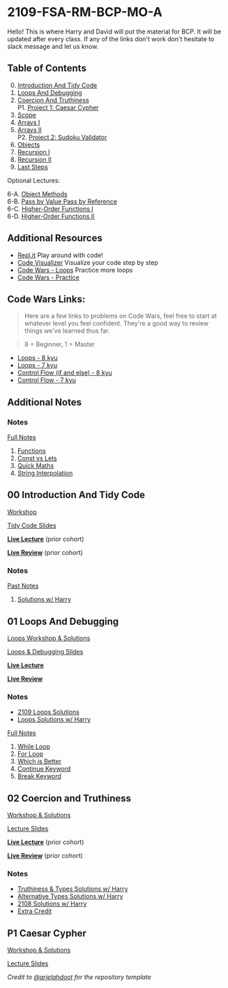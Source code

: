 # 2109-FSA-RM-BCP-MO-A

Hello! This is where Harry and David will put the material for BCP. It will be updated after every class. If any of the links don't work don't hesitate to slack message and let us know.

## Table of Contents

0. [Introduction And Tidy Code](#00-introduction-and-tidy-code)
1. [Loops And Debugging](#01-loops-and-debugging)
2. [Coercion And Truthiness](#02-coercion-and-truthiness)<br/>
P1. [Project 1: Caesar Cypher](#P1-caesar-cypher)
3. [Scope](#03-scope)
4. [Arrays I](#04-arrays-i)
5. [Arrays II](#05-arrays-ii)<br/>
P2. [Project 2: Sudoku Validator](#P2-sudoku-validator)
6. [Objects](#06-objects)
7. [Recursion I](#07-recursion-i)
8. [Recursion II](#08-recursion-ii)
9. [Last Steps](#09-last-steps)

Optional Lectures:

6-A. [Object Methods](#6-a-object-methods)<br/>
6-B. [Pass by Value Pass by Reference](#6-b-pass-by-value-pass-by-reference)<br/>
6-C. [Higher-Order Functions I](#6-c-higher-order-functions-i)<br/>
6-D. [Higher-Order Functions II](#6-d-higher-order-functions-ii)

## Additional Resources

- [Repl.it](https://repl.it/repls) Play around with code!
- [Code Visualizer](http://www.pythontutor.com/visualize.html#mode=edit) Visualize your code step by step
- [Code Wars - Loops](https://www.codewars.com/kata/search/javascript?q=&r%5B%5D=-8&r%5B%5D=-7&tags=Loops) Practice more loops
- [Code Wars - Practice](https://www.codewars.com/users/MrZizoScream/authored)

## Code Wars Links:

> Here are a few links to problems on Code Wars, feel free to start at whatever level you feel confident. They're a good way to review things we've learned thus far.

> 8 = Beginner, 1 = Master

- [Loops - 8 kyu](https://www.codewars.com/kata/search/my-languages?beta=false&q=&r=-8&tags=Loops)
- [Loops - 7 kyu](https://www.codewars.com/kata/search/my-languages?q=&r%5B%5D=-7&tags=Loops&beta=false)
- [Control Flow (if and else) - 8 kyu](https://www.codewars.com/kata/search/my-languages?beta=false&q=&r=-8&tags=Control+Flow)
- [Control Flow - 7 kyu](https://www.codewars.com/kata/search/my-languages?q=&r%5B%5D=-7&tags=Control+Flow&beta=false)

## **Additional Notes**

### Notes

[Full Notes](00-additional-notes)

1. [Functions](00-additional-notes/01-functions.js)
2. [Const vs Lets](00-additional-notes/02-const-vs-let.js)
3. [Quick Maths](00-additional-notes/03-quick-maths.js)
4. [String Interpolation](00-additional-notes/04-string-interpolation.js)

## **00 Introduction And Tidy Code**

[Workshop](https://learn.fullstackacademy.com/workshop/5ab7da028b8e9b000477fd36/landing)

[Tidy Code Slides](01-tidy-code/01_IntroductionAndTidyCode.pdf)

**[Live Lecture](https://youtu.be/a0B7-jy5OvY)** (prior cohort)

**[Live Review](https://youtu.be/w547htSLqDc)** (prior cohort)

### Notes

[Past Notes](01-tidy-code)

1. [Solutions w/ Harry](https://codepen.io/collection/jbOVmZ)

## **01 Loops And Debugging**

[Loops Workshop & Solutions](https://learn.fullstackacademy.com/workshop/5ac57192f7ff470004a63148/landing)

[Loops & Debugging Slides](02-loops-and-debugging/02-Loops-and-Debugging.pdf)

**[Live Lecture](https://youtu.be/Rgu6aKLPp70)**

**[Live Review](https://youtu.be/Gjbm85s9PAI)**

### Notes

* [2109 Loops Solutions](https://codepen.io/collection/VYrBWZ)
* [Loops Solutions w/ Harry](https://codepen.io/collection/dbbpQd)

[Full Notes](02-loops-and-debugging)

1. [While Loop](02-loops-and-debugging/A-while-loop.js)
2. [For Loop](02-loops-and-debugging/B-for-loop.js)
3. [Which is Better](02-loops-and-debugging/C-for-vs-while.js)
4. [Continue Keyword](02-loops-and-debugging/D-continue.js)
5. [Break Keyword](02-loops-and-debugging/E-break.js)

## **02 Coercion and Truthiness**

[Workshop & Solutions](https://learn.fullstackacademy.com/workshop/5f24c8acfc4e3d00048aed53/landing)

[Lecture Slides](03-type-coercion-and-truthiness/03-Coercion-and-Truthiness.pdf)

**[Live Lecture](https://youtu.be/F2bCaeR7Mb4)** (prior cohort)

**[Live Review](https://youtu.be/1j5pJfoT-qk)** (prior cohort)

### Notes

* [Truthiness & Types Solutions w/ Harry](https://codepen.io/collection/dbGwdN)
* [Alternative Types Solutions w/ Harry](https://codepen.io/collection/jbbkoO)
* [2108 Solutions w/ Harry](https://codepen.io/collection/aMbxkb)
* [Extra Credit](03-type-coercion-and-truthiness/extra-credit.js)

## **P1 Caesar Cypher**

[Workshop & Solutions](https://learn.fullstackacademy.com/workshop/5ac574e51abd3200043c12e8/landing)

[Lecture Slides](04-reacto/04.BCP-REACTO.pdf)

<!--

**[Live Lecture](https://youtu.be/nRSler1WJbs)**

**[Live Review](https://youtu.be/7Geko1AcmME)**

### Notes

* [Fergal's Caesar Cypher Solution](04-reacto/fergal-solution.js)
* [Harry's solutions](https://codepen.io/habst/pen/LYWxdwV?editors=0010)
* [vowelCount solution](https://codepen.io/habst/pen/BaWpYGy)
* [Harry's Caesar Cypher Decoder](https://codepen.io/habst/pen/xxqdyQd)
* [Alternative Review Video](https://youtu.be/5z-DetUEoUs)

## **03 Scope**

[Workshop & Solutions](https://learn.fullstackacademy.com/workshop/5ac576417ec3340004bdddb4/landing)

[Lecture Slides](05-scope/05_Scope.pdf)

**[Live Lecture](https://youtu.be/ptUCDdgz6_g)**

**[Live Review](https://youtu.be/hk2mv6ERPIY)**

### Notes

* [2108 Solutions](https://codepen.io/collection/VYrYeZ)
* [Other Solutions](https://codepen.io/collection/RzPvwy)
* [Alt Solutions](https://codepen.io/collection/jbOGQz)

[Full Notes](05-scope)

1. [What is Scope?](05-scope/A-scope-is.js)
2. [Global Scope](05-scope/B-globalscope.js)
3. [Functional Scope](05-scope/C-func-scope.js)
4. [Nested Functions & Functional Scope](05-scope/D-nestedfunc.js)
5. [Block Scope](05-scope/E-blockscope.js)
6. [Hoisting](05-scope/F-hoisting.js)
7. [Best Practices](05-scope/G-bestpract.js)

## **04 Arrays I**

[Workshop & Solutions](https://learn.fullstackacademy.com/workshop/5ac57806bd9f9e0004adb186/landing)

[Lecture Slides](06-arrays-I/06_Arrays_I.pdf)

**[Live Lecture](https://youtu.be/i-AU0ZV4zi4)**

**[Live Review](https://youtu.be/FKe9FXXkAgI)** (prior cohort)

### Notes

* [Our Solutions](https://codepen.io/collection/GopMNY)
* [Alt Arrays I Solutions](https://codepen.io/collection/pggdPL)
* [Other Examples](https://replit.com/join/cztqkwdk-kuroii)

[Full Notes](06-arrays-I)

1. [Array Definition](06-arrays-I/A-array-definition.js)
2. [Typeof & Array.isArray()](06-arrays-I/B-typeof-isArray.js)
3. [Bracket Access](06-arrays-I/C-bracket-access.js)
4. [Bracket Assignment](06-arrays-I/D-br-assignment.js)
5. [Array Looping](06-arrays-I/E-array-looping.js)
6. [Array Length](06-arrays-I/F-array-length.js)
7. [Array.push()](06-arrays-I/G-array-push.js)
8. [Array.pop()](06-arrays-I/H-array-pop.js)
9. [Array.shift()](06-arrays-I/I-array-shift.js)
10. [Array.unshift()](06-arrays-I/J-array-unshift.js)
11. [Array.indexOf()](06-arrays-I/K-array-indexof.js)
12. [Array.slice()](06-arrays-I/L-array-slice.js)
13. [Array.includes()](06-arrays-I/M-array-includes.js)
14. [Array.reverse()](06-arrays-I/N-array-reverse.js)

## **05 Arrays II**

[Workshop & Solutions](https://learn.fullstackacademy.com/workshop/5ac579437ec3340004bdde15/landing)

[Lecture Slides](07-arrays-ii/07.Arrays-II.pdf)

**[Live Lecture](https://youtu.be/cQx124MPZPY)**

**[Live Review](https://youtu.be/pzzvjl8cRE4)**

### Notes

* [2108 Arrays II solutions](https://codepen.io/collection/wawBWZ)
* [2107 Arrays II solutions](https://codepen.io/collection/KpwZqv)
* [Harry's Other Arrays II solutions](https://codepen.io/collection/kNNxwj)

## **P2 Sudoku Validator**

[Workshop & Solutions](https://learn.fullstackacademy.com/workshop/5ad399aa137d870004733bac/landing)

[Lecture Slides](08-sudoku-validator/08.BCP-Sudoku.pdf)

**[Live Lecture](https://youtu.be/5efTyma0UvM)**

**[Review](https://youtu.be/q8zFfPfdKmQ)**

### Notes

* [Test Specs](https://codepen.io/habst/pen/RwozgPX?editors=0010)
* [Solutions](https://codepen.io/habst/pen/gOmGbaN?editors=0010)

## **06 Objects**

[Workshop & Solutions](https://learn.fullstackacademy.com/workshop/5ac57b3ebd9f9e0004adb210/landing)

[Lecture Slides](09-objects/09_Objects.pdf)

**[Live Lecture](https://youtu.be/cCI333nlczw)**

**[Live review](https://youtu.be/PeB8zyXqnW0)**

### General Notes

* [2108 Solutions](https://codepen.io/collection/KpKkEN)
* [2107 Solutions](https://codepen.io/collection/GopLQk)
* [Harry's Other Solutions](https://codepen.io/collection/rxxzRR)

[Full Notes](09-objects)

1. [What is an Object](09-objects/A-what-is-obj.js)
2. [Why are Objects Useful](09-objects/B-why-useful.js)
3. [Typeof an Object](09-objects/C-typeof-obj.js)
4. [Creating Objects](09-objects/D-create-obj.js)
5. [Access Object Properties](09-objects/E-obj-access.js)
6. [Adding Object Properties](09-objects/F-add-to-obj.js)
7. [Changing Object Properties](09-objects/G-change-val.js)
8. [Deleting Object Properties](09-objects/H-delete-kv.js)
9. [In Operator](09-objects/I-in-operator.js)
10. [For In Loop](09-objects/J-for-in-loop.js)
11. [Object Methods](09-objects/K-object-keys.js)
12. [Nested Arrays](09-objects/L-nested-arr.js)
13. [Nested Objects](09-objects/M-nested-obj.js)

## **6-A Object Methods**

[Workshop & Solutions](https://learn.fullstackacademy.com/workshop/60edce749b1b37000428c05b/landing)

[Lecture Slides](09-objects/07_Object_Methods.pdf)

**[Live Lecture](https://youtu.be/s55O7JZFwK0)**

**[Live Review](https://youtu.be/v5OzD6pSp0U)**

### Object Methods Notes

* [Our solutions](https://codepen.io/collection/VYvOxB)

1. [What Are Methods](09-objects/N-whatisamethod.js)
2. [Creating Methods](09-objects/O-createmethods.js)
3. [this](09-objects/P-this.js)
4. [Workshop Questions & Solutions](09-objects/Q-object-methods-workshop-and-solutions-links.md)

## **6-B Pass By Value Pass By Reference**

[Workshop & Solutions](https://learn.fullstackacademy.com/workshop/60ef4935719b7f00044056b8/landing)

[Lecture Slides](09-objects/08_PBV_PBR.pdf)

**[Live Lecture](https://youtu.be/wgmVX9LrLW0)**

**[Live Review](https://youtu.be/-VQVhn-81UY)**

### Notes

* [Our solutions](https://codepen.io/collection/LPYKzo)

## **6-C Higher Order Functions I**

[Workshop & Solutions](https://learn.fullstackacademy.com/workshop/60f06d9bd48d220004de001d/landing)

[Lecture Slides](09-objects/10_Higher-order_Functions_I.pdf)

**[Live Lecture](https://youtu.be/Q4KtO3-EdIU)**

**[Live Review](https://youtu.be/Qx5CqNP7Lbk)**

### Notes

* [Our solutions](https://codepen.io/collection/vBZLgj)

## **6-D Higher Order Functions II**

[Workshop & Solutions](https://learn.fullstackacademy.com/workshop/60f21a8a1990e600048d6976/landing)

[Lecture Slides](09-objects/11_Higher-order_Functions_II.pdf)

**[Live Lecture](https://youtu.be/vTAio0LBaXU)**

**[Extra Review](https://youtu.be/pAtDHJs5bis)**

### Notes

* [Our solutions](https://codepen.io/collection/mrVdbK)

## **07 Recursion I**

[Lecture Slides](10-recursion-i/10_Recursion_I.pdf)

[Workshop & Solutions](https://learn.fullstackacademy.com/workshop/5aca423037312200043b634a/landing)

**[Live Lecture](https://youtu.be/EXicYgoQuk8)** (prior cohort)

**[Live review](https://youtu.be/23F9wjZgmw0)** (prior cohort)

### Notes

* [Our solutions](https://codepen.io/collection/rxVObw)
* [Harry's One-Line Solutions](https://codepen.io/collection/MggPbv)

[Full Notes](10-recursion-i)

1. [Definition of Recursion](10-recursion-i/A-definition.js)
2. [The Call Stack](10-recursion-i/B-thecallstack.js)
3. [Countdown](10-recursion-i/C-countdown.js)
4. [Factorial](10-recursion-i/D-factorial.js)
5. [Iterables](10-recursion-i/E-iterables.js)
6. [Hints](10-recursion-i/F-hints.js)

## **08 Recursion II**

[Lecture Slides](11-recursion-ii/11-Recursion-II.pdf)

[Workshop & Solutions](https://learn.fullstackacademy.com/workshop/5aca509c37312200043b6422/landing)

**[Live Lecture](https://youtu.be/crFAmNiIKC4)**

**[Live Review](https://youtu.be/0qBzhmKKWjc)**

### Notes

* [2108 solutions](https://codepen.io/collection/VYrmWk)
* [Our solutions](https://codepen.io/collection/GoJoRb)
* [Solutions w/ Harry](https://codepen.io/collection/xKKQZk)

[Full Notes](11-recursion-ii)

1. [logsAnArray](11-recursion-ii/A-logsAnArray.js)
2. [concatEls](11-recursion-ii/B-concatEls.js)
3. [sumVals](11-recursion-ii/C-sumVals.js)

## **09 Next Steps**

<!--

**[Live Lecture](https://youtu.be/ymNBN2HWEso)**

-->

*Credit to [@arielahdoot](https://github.com/arielahdoot/2103-FSA-RM-BCP-MO-A) for the repository template*

